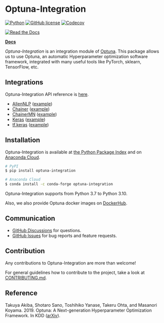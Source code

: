 # Optuna-Integration

[![Python](https://img.shields.io/badge/python-3.7%20%7C%203.8%20%7C%203.9%20%7C%203.10-blue)](https://www.python.org)
[![GitHub license](https://img.shields.io/badge/license-MIT-blue.svg)](https://github.com/optuna/optuna-integration)
[![Codecov](https://codecov.io/gh/optuna/optuna-integration/branch/master/graph/badge.svg)](https://codecov.io/gh/optuna/optuna-integration/branch/master)
<!-- [![pypi](https://img.shields.io/pypi/v/optuna.svg)](https://pypi.python.org/pypi/optuna-integration) -->
<!-- [![conda](https://img.shields.io/conda/vn/conda-forge/optuna.svg)](https://anaconda.org/conda-forge/optuna-integration) -->
[![Read the Docs](https://readthedocs.org/projects/optuna-integration/badge/?version=stable)](https://optuna-integration.readthedocs.io/en/stable/)

[**Docs**](https://optuna-integration.readthedocs.io/en/stable/)

*Optuna-Integration* is an integration module of [Optuna](https://github.com/optuna/optuna).
This package allows us to use Optuna, an automatic Hyperparameter optimization software framework,
integrated with many useful tools like PyTorch, sklearn, TensorFlow, etc.

## Integrations

Optuna-Integration API reference is [here](https://optuna-integration.readthedocs.io/en/stable/reference/index.html).

* [AllenNLP](https://optuna-integration.readthedocs.io/en/stable/reference/index.html#allennlp)  ([example](https://github.com/optuna/optuna-examples/tree/main/allennlp))
* [Chainer](https://optuna-integration.readthedocs.io/en/stable/reference/index.html#chainer)  ([example](https://github.com/optuna/optuna-examples/tree/main/chainer/chainer_integration.py))
* [ChainerMN](https://optuna-integration.readthedocs.io/en/stable/reference/index.html#chainermn)  ([example](https://github.com/optuna/optuna-examples/tree/main/chainer/chainermn_simple.py))
* [Keras](https://optuna-integration.readthedocs.io/en/stable/reference/index.html#keras)  ([example](https://github.com/optuna/optuna-examples/tree/main/keras))
* [tf.keras](https://optuna-integration.readthedocs.io/en/stable/reference/index.html#tensorflow)  ([example](https://github.com/optuna/optuna-examples/tree/main/tfkeras/tfkeras_integration.py))

## Installation

Optuna-Integration is available at [the Python Package Index](https://pypi.org/project/optuna-integration/) and on [Anaconda Cloud](https://anaconda.org/conda-forge/optuna-integration).

```bash
# PyPI
$ pip install optuna-integration
```

```bash
# Anaconda Cloud
$ conda install -c conda-forge optuna-integration
```

Optuna-Integration supports from Python 3.7 to Python 3.10.

Also, we also provide Optuna docker images on [DockerHub](https://hub.docker.com/r/optuna/optuna).

## Communication

- [GitHub Discussions] for questions.
- [GitHub Issues] for bug reports and feature requests.

[GitHub Discussions]: https://github.com/optuna/optuna-integration/discussions
[GitHub issues]: https://github.com/optuna/optuna-integration/issues

## Contribution

Any contributions to Optuna-Integration are more than welcome!

For general guidelines how to contribute to the project, take a look at [CONTRIBUTING.md](./CONTRIBUTING.md).

## Reference

Takuya Akiba, Shotaro Sano, Toshihiko Yanase, Takeru Ohta, and Masanori Koyama. 2019.
Optuna: A Next-generation Hyperparameter Optimization Framework. In KDD ([arXiv](https://arxiv.org/abs/1907.10902)).
